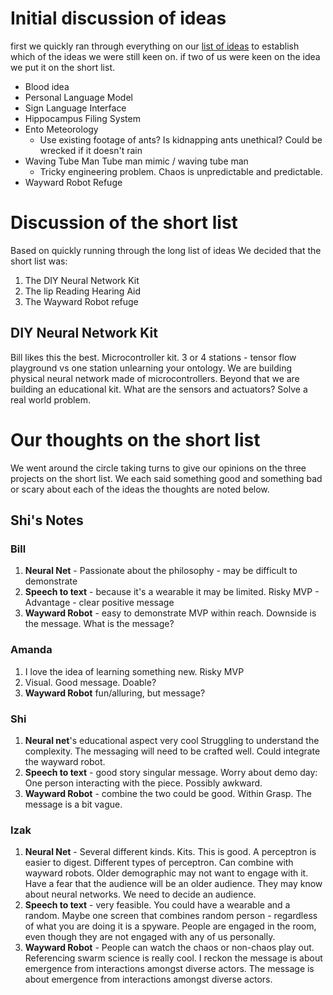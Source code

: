 # Initial discussion of ideas
first we quickly ran through everything on our [list of ideas](Group_Build_Design_Criteria.md) to establish which of the ideas we were still keen on. if two of us were keen on the idea we put it on the short list.
 - Blood idea
 - Personal Language Model
 - Sign Language Interface
 - Hippocampus Filing System
 - Ento Meteorology
    - Use existing footage of ants?  Is kidnapping ants unethical?  Could be wrecked if it doesn't rain
 - Waving Tube Man Tube man mimic / waving tube man
    - Tricky engineering problem. Chaos is unpredictable and predictable.
 - Wayward Robot Refuge		

# Discussion of the short list 
Based on quickly running through the long list of ideas We decided that the short list was:
1. The DIY Neural Network Kit
2. The lip Reading Hearing Aid
3. The Wayward Robot refuge

## DIY Neural Network Kit 		
Bill likes this the best. Microcontroller kit.  3 or 4 stations - tensor flow playground vs one station unlearning your ontology. We are building physical neural network made of microcontrollers. 
Beyond that we are building an educational kit.  What are the sensors and actuators?  Solve a real world problem.  

# Our thoughts on the short list
We went around the circle taking turns to give our opinions on the three projects on the short list. We each said something good and something bad or scary about each of the ideas the thoughts are noted below.

## Shi's Notes

### Bill
 1.  **Neural Net** - Passionate about the philosophy - may be difficult to demonstrate
 2.  **Speech to text** - because it's a wearable it may be limited.  Risky MVP - Advantage - clear positive message
 3.  **Wayward Robot** - easy to demonstrate MVP within reach. Downside is the message.  What is the message? 

### Amanda
 1.	I love the idea of learning something new.  Risky MVP 
 2.	Visual.  Good message.  Doable?
 3.	**Wayward Robot** fun/alluring, but message?
 
### Shi
 1.	**Neural net**'s educational aspect very cool  Struggling to understand the complexity.  The messaging will need to be crafted well.  Could integrate the wayward robot.
 2. **Speech to text** - good story singular message.  Worry about demo day:  One person interacting with the piece.  Possibly awkward.
 3. **Wayward Robot** - combine the two could be good.  Within Grasp.  The message is a bit vague.

### Izak
 1. **Neural Net** - Several different kinds.  Kits.  This is good.  A perceptron is easier to digest.  Different types of perceptron.  Can combine with wayward robots.  Older demographic may not want to engage with it. Have a fear that the audience will be an older audience.  They may know about neural networks.  We need to decide an audience.
 2. **Speech to text** - very feasible.  You could have a wearable and a random.  Maybe one screen that combines random person - regardless of what you are doing it is a spyware.   People are engaged in the room, even though they are not engaged with any of us personally.
 3. **Wayward Robot** - People can watch the chaos or non-chaos play out.  Referencing swarm science is really cool.  I reckon the message is about emergence from interactions amongst diverse actors.  The message is about emergence from interactions amongst diverse actors.

